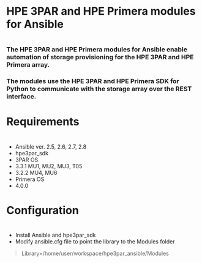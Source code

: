 # HPE 3PAR and HPE Primera modules for Ansible <h1>

### The HPE 3PAR and HPE Primera modules for Ansible enable automation of storage provisioning for the HPE 3PAR and HPE Primera array. 
### The modules use the HPE 3PAR and HPE Primera SDK for Python to communicate with the storage array over the  REST interface.<h2>

# Requirements  <h1>

* Ansible ver. 2.5, 2.6, 2.7, 2.8
* hpe3par_sdk
* 3PAR OS
* 3.3.1 MU1, MU2, MU3, T05
* 3.2.2 MU4, MU6
* Primera OS
* 4.0.0

# Configuration <h1>

* Install Ansible and hpe3par_sdk
* Modify ansible.cfg file to point the library to the Modules folder

> Library=/home/user/workspace/hpe3par_ansible/Modules 
